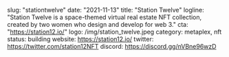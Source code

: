 slug: "stationtwelve"
date: "2021-11-13"
title: "Station Twelve"
logline: "Station Twelve is a space-themed virtual real estate NFT collection, created by two women who design and develop for web 3."
cta: "https://station12.io/"
logo: /img/station_twelve.jpeg
category: metaplex, nft
status: building
website: https://station12.io/
twitter: https://twitter.com/station12NFT
discord: https://discord.gg/nVBne96wzD
